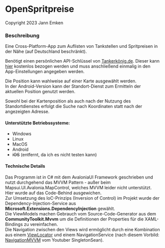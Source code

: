 # OpenSpritpreise
Copyright 2023 Jann Emken

### Beschreibung
Eine Cross-Platform-App zum Auflisten von Tankstellen und Spritpreisen in der Nähe (auf Deutschland beschränkt).

Benötigt einen persönlichen API-Schlüssel von [Tankerkönig.de](http://tankerkoenig.de/). Dieser kann [hier](https://creativecommons.tankerkoenig.de/) kostenlos bezogen werden und muss anschließend einmalig in den App-Einstellungen angegeben werden.

Die Position kann wahlweise auf einer Karte ausgewählt werden.<br/>
In der Android-Version kann der Standort-Dienst zum Ermitteln der aktuellen Position genutzt werden.

Sowohl bei der Kartenposition als auch nach der Nutzung des Standortdienstes erfolgt die Suche nach Koordinaten statt nach der angezeigten Adresse.

#### Unterstützte Betriebssysteme:
- Windows
- Linux
- MacOS
- Android
- ~~iOS~~ (entfernt, da ich es nicht testen kann)

#### Technische Details
Das Programm ist in C# mit dem AvaloniaUI Framework geschrieben und nutzt durchgehend das MVVM Pattern - außer beim Mapsui.UI.Avalonia.MapControl, welches MVVM leider nicht unterstützt. Hier wurde auf das Code-Behind ausgewichen.<br/>
Zur Umsetzung des IoC-Prinzips (Inversion of Control) im Projekt wurde der Dependency-Injection-Service aus **Microsoft.Extensions.DependencyInjection** gewählt.<br/>
Die ViewModels machen Gebrauch vom Source-Code-Generator aus dem **CommunityToolkit.Mvvm** um die Definitionen der Properties für die XAML-Bindings zu vereinfachen.<br/>
Die Navigation zwischen den Views wird ermöglicht durch eine Kombination aus einem [ViewLocator](https://docs.avaloniaui.net/docs/next/concepts/view-locator) und einem NavigationService (nach diesem Vorbild: [NavigationMVVM](https://github.com/SingletonSean/wpf-tutorials/tree/master/NavigationMVVM) vom Youtuber SingletonSean).

